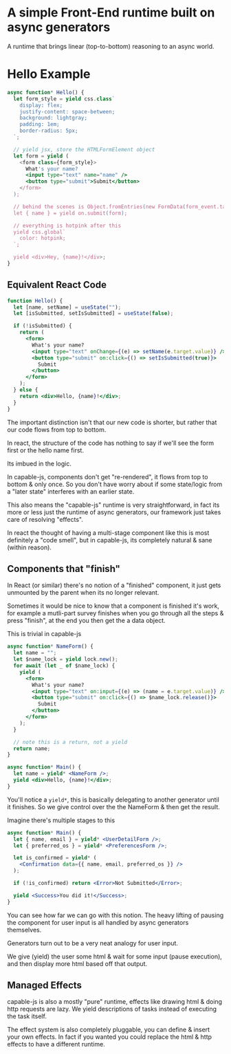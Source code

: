 # A simple Front-End runtime built on async generators

A runtime that brings linear (top-to-bottom) reasoning to an async world.

# Hello Example

```jsx
async function* Hello() {
  let form_style = yield css.class`
    display: flex;
    justify-content: space-between;
    background: lightgray;
    padding: 1em;
    border-radius: 5px;
  `;

  // yield jsx, store the HTMLFormElement object
  let form = yield (
    <form class={form_style}>
      What's your name?
      <input type="text" name="name" />
      <button type="submit">Submit</button>
    </form>
  );

  // behind the scenes is Object.fromEntries(new FormData(form_event.target))
  let { name } = yield on.submit(form);

  // everything is hotpink after this
  yield css.global`
    color: hotpink;
  `;

  yield <div>Hey, {name}!</div>;
}
```

## Equivalent React Code

```jsx
function Hello() {
  let [name, setName] = useState("");
  let [isSubmitted, setIsSubmitted] = useState(false);

  if (!isSubmitted) {
    return (
      <form>
        What's your name?
        <input type="text" onChange={(e) => setName(e.target.value)} />
        <button type="submit" on:click={() => setIsSubmitted(true)}>
          Submit
        </button>
      </form>
    );
  } else {
    return <div>Hello, {name}!</div>;
  }
}
```

The important distinction isn't that our new code is shorter, but rather that our code flows from top to bottom.

In react, the structure of the code has nothing to say if we'll see the form first or the hello name first.

Its imbued in the logic.

In capable-js, components don't get "re-rendered", it flows from top to bottom & only once. So you don't have worry about if some state/logic from a "later state" interferes with an earlier state.

This also means the "capable-js" runtime is very straightforward, in fact its more or less just the runtime of async generators, our framework just takes care of resolving "effects".

In react the thought of having a multi-stage component like this is most definitely a "code smell", but in capable-js, its completely natural & sane (within reason).

## Components that "finish"

In React (or similar) there's no notion of a "finished" component, it just gets unmounted by the parent when its no longer relevant.

Sometimes it would be nice to know that a component is finished it's work, for example a mutli-part survey finishes when you go through all the steps & press "finish", at the end you then get the a data object.

This is trivial in capable-js

```jsx
async function* NameForm() {
  let name = "";
  let $name_lock = yield lock.new();
  for await (let _ of $name_lock) {
    yield (
      <form>
        What's your name?
        <input type="text" on:input={(e) => (name = e.target.value)} />
        <button type="submit" on:click={() => $name_lock.release()}>
          Submit
        </button>
      </form>
    );
  }

  // note this is a return, not a yield
  return name;
}

async function* Main() {
  let name = yield* <NameForm />;
  yield <div>Hello, {name}!</div>;
}
```

You'll notice a `yield*`, this is basically delegating to another generator until it finishes. So we give control over the the NameForm & then get the result.

Imagine there's multiple stages to this

```jsx
async function* Main() {
  let { name, email } = yield* <UserDetailForm />;
  let { preferred_os } = yield* <PreferencesForm />;

  let is_confirmed = yield* (
    <Confirmation data={{ name, email, preferred_os }} />
  );

  if (!is_confirmed) return <Error>Not Submitted</Error>;

  yield <Success>You did it!</Success>;
}
```

You can see how far we can go with this notion. The heavy lifting of pausing the component for user input is all handled by async generators themselves.

Generators turn out to be a very neat analogy for user input.

We give (yield) the user some html & wait for some input (pause execution), and then display more html based off that output.

## Managed Effects

capable-js is also a mostly "pure" runtime, effects like drawing html & doing http requests are lazy. We yield descriptions of tasks instead of executing the task itself.

The effect system is also completely pluggable, you can define & insert your own effects. In fact if you wanted you could replace the html & http effects to have a different runtime.
